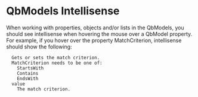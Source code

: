 # QbModels Intellisense

When working with properties, objects and/or lists in the QbModels, you should see intellisense when hovering the mouse over a QbModel property.  For example, if you hover over the property MatchCriterion, intellisense should show the following:

```
  Gets or sets the match criterion.
  MatchCriterion needs to be one of:
    StartsWith
    Contains
    EndsWith
  value
    The match criterion.
```
